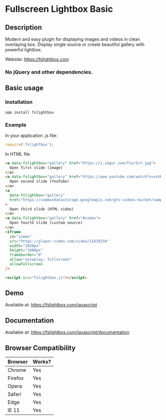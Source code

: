 # Fullscreen Lightbox Basic

## Description

Modern and easy plugin for displaying images and videos in clean overlaying box.
Display single source or create beautiful gallery with powerful lightbox.

Website: https://fslightbox.com

### No jQuery and other dependencies.

## Basic usage

### Installation

```
npm install fslightbox
```

### Example

In your application .js file:

```javascript
require('fslightbox');
```

In HTML file

```html
<a data-fslightbox="gallery" href="https://i.imgur.com/fsyrScY.jpg">
  Open first slide (image)
</a>
<a data-fslightbox="gallery" href="https://www.youtube.com/watch?v=xshEZzpS4CQ">
  Open second slide (YouTube)
</a>
<a
  data-fslightbox="gallery"
  href="https://commondatastorage.googleapis.com/gtv-videos-bucket/sample/BigBuckBunny.mp4"
>
  Open third slide (HTML video)
</a>
<a data-fslightbox="gallery" href="#vimeo">
  Open fourth slide (custom source)
</a>
<iframe
  id="vimeo"
  src="https://player.vimeo.com/video/22439234"
  width="1920px"
  height="1080px"
  frameborder="0"
  allow="autoplay; fullscreen"
  allowfullscreen
/>

<script src="fslightbox.js"></script>
```

## Demo

Available at: https://fslightbox.com/javascript

## Documentation

Available at: https://fslightbox.com/javascript/documentation

## Browser Compatibility

| Browser | Works? |
| ------- | ------ |
| Chrome  | Yes    |
| Firefox | Yes    |
| Opera   | Yes    |
| Safari  | Yes    |
| Edge    | Yes    |
| IE 11   | Yes    |

